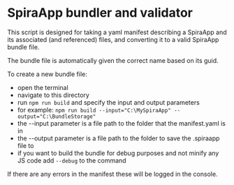 # SpiraApp bundler and validator
This script is designed for taking a yaml manifest describing a SpiraApp and its associated (and referenced) files, and converting it to a valid SpiraApp bundle file. 

The bundle file is automatically given the correct name based on its guid.

To create a new bundle file:

- open the terminal
- navigate to this directory
- run `npm run build` and specify the input and output parameters 
- for example: `npm run build --input="C:\MySpiraApp" --output="C:\BundleStorage"`
- the --input parameter is a file path to the folder that the manifest.yaml is in
- the --output parameter is a file path to the folder to save the .spiraapp file to
- if you want to build the bundle for debug purposes and not minify any JS code add `--debug` to the command

If there are any errors in the manifest these will be logged in the console.
